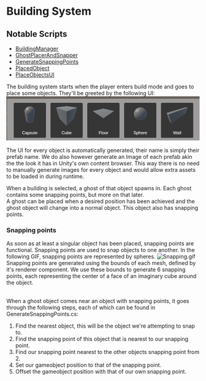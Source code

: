 ﻿# Building System

## Notable Scripts
- [BuildingManager](../../Assets/Scripts/Building/BuildingManager.cs)
- [GhostPlacerAndSnapper](../../Assets/Scripts/Building/GhostPlacerAndSnapper.cs)
- [GenerateSnappingPoints](../../Assets/Scripts/Building/Snapping/GenerateSnappingPoints.cs)
- [PlacedObject](../../Assets/Scripts/Objects/PlacedObject.cs)
- [PlaceObjectsUI](../../Assets/Scripts/UI/PlaceObjectsUI.cs)

The building system starts when the player enters build mode and goes to place some objects. They'll be greeted by the following UI:
![BuildUI.png](BuildUI.png)

The UI for every object is automatically generated, their name is simply their prefab name. We do also however generate an Image of each prefab akin the the look it has in Unity's own content browser.
This way there is no need to manually generate images for every object and would allow extra assets to be loaded in during runtime. 

When a building is selected, a ghost of that object spawns in. Each ghost contains some snapping points, but more on that later.
<br>
A ghost can be placed when a desired position has been achieved and the ghost object will change into a normal object. This object also has snapping points.


### Snapping points
As soon as at least a singular object has been placed, snapping points are functional. Snapping points are used to snap objects to one another.
In the following GIF, snapping points are represented by spheres.
![Snapping.gif](Snapping.gif) 
<br>
Snapping points are generated using the bounds of each mesh, defined by it's renderer component. 
We use these bounds to generate 6 snapping points, each representing the center of a face of an imaginary cube around the object. 

<br>
When a ghost object comes near an object with snapping points, it goes through the following steps, each of which can be found in GenerateSnappingPoints.cs:
<br>

1. Find the nearest object, this will be the object we're attempting to snap to.
2. Find the snapping point of this object that is nearest to our snapping point. 
3. Find our snapping point nearest to the other objects snapping point from 2.
4. Set our gameobject position to that of the snapping point.
5. Offset the gameobject position with that of our own snapping point. 